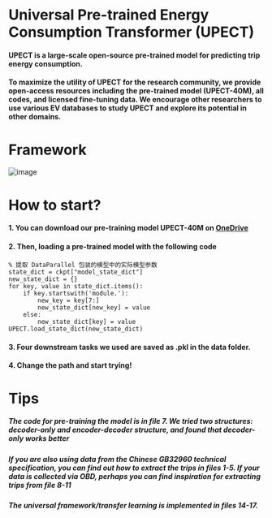 # Universal Pre-trained Energy Consumption Transformer (UPECT)
#### UPECT is a large-scale open-source pre-trained model for predicting trip energy consumption. 

#### To maximize the utility of UPECT for the research community, we provide open-access resources including the pre-trained model (UPECT-40M), all codes, and licensed fine-tuning data. We encourage other researchers to use various EV databases to study UPECT and explore its potential in other domains.

# Framework

![image](https://github.com/RaganrokV/UPECT/assets/73992419/e5724b74-4a8b-4d1f-aacd-700dce2bb595)

# How to start?

#### 1. You can download our pre-training model UPECT-40M on [OneDrive](https://1drv.ms/u/c/284956e407934917/Ed6g9DN4KRFJh5Zbyo50MowByxbMMutr_ExWMJwA2qzWEA?e=IP2TJq)
#### 2. Then, loading a pre-trained model with the following code
```ckpt = torch.load('11-pretrained_incremental_learning/model/UPECT_40M.pt')
% 提取 DataParallel 包装的模型中的实际模型参数
state_dict = ckpt["model_state_dict"]
new_state_dict = {}
for key, value in state_dict.items():
    if key.startswith('module.'):
        new_key = key[7:]  
        new_state_dict[new_key] = value
    else:
        new_state_dict[key] = value
UPECT.load_state_dict(new_state_dict)
```
#### 3. Four downstream tasks we used are saved as .pkl in the data folder.
#### 4. Change the path and start trying!

# Tips
##### The code for pre-training the model is in file 7. We tried two structures: decoder-only and encoder-decoder structure, and found that decoder-only works better
##### If you are also using data from the Chinese GB32960 technical specification, you can find out how to extract the trips in files 1-5. If your data is collected via OBD, perhaps you can find inspiration for extracting trips from file 8-11
##### The universal framework/transfer learning is implemented in files 14-17.

